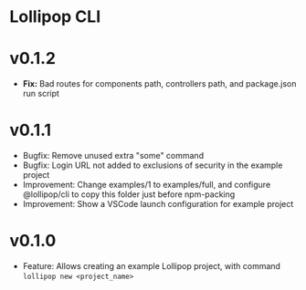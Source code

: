 Lollipop CLI
=====================================

v0.1.2
========
* __Fix:__ Bad routes for components path, controllers path, and package.json run script

v0.1.1
========

* Bugfix: Remove unused extra "some" command
* Bugfix: Login URL not added to exclusions of security in the example project
* Improvement: Change examples/1 to examples/full, and configure @lollipop/cli to copy this folder just before npm-packing
* Improvement: Show a VSCode launch configuration for example project

v0.1.0
========

* Feature: Allows creating an example Lollipop project, with command `lollipop new <project_name>`